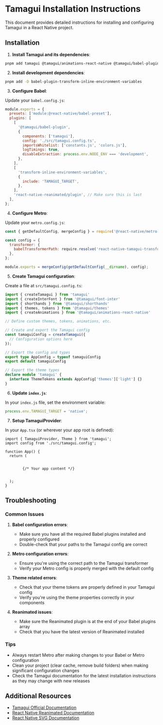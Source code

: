 # Tamagui Installation Instructions

This document provides detailed instructions for installing and configuring Tamagui in a React Native project.

## Installation

1. **Install Tamagui and its dependencies**:

```bash
pnpm add tamagui @tamagui/animations-react-native @tamagui/babel-plugin @tamagui/config @tamagui/font-inter @tamagui/react-native-media-driver @tamagui/shorthands @tamagui/themes @tamagui/lucide-icons react-native-reanimated react-native-svg
```

2. **Install development dependencies**:

```bash
pnpm add -D babel-plugin-transform-inline-environment-variables
```

3. **Configure Babel**:

Update your `babel.config.js`:

```javascript
module.exports = {
  presets: ['module:@react-native/babel-preset'],
  plugins: [
    [
      '@tamagui/babel-plugin',
      {
        components: ['tamagui'],
        config: './src/tamagui.config.ts',
        importsWhitelist: ['constants.js', 'colors.js'],
        logTimings: true,
        disableExtraction: process.env.NODE_ENV === 'development',
      },
    ],
    [
      'transform-inline-environment-variables',
      {
        include: 'TAMAGUI_TARGET',
      },
    ],
    'react-native-reanimated/plugin', // Make sure this is last
  ],
};
```

4. **Configure Metro**:

Update your `metro.config.js`:

```javascript
const { getDefaultConfig, mergeConfig } = require('@react-native/metro-config');

const config = {
  transformer: {
    babelTransformerPath: require.resolve('react-native-tamagui-transformer'),
  },
};

module.exports = mergeConfig(getDefaultConfig(__dirname), config);
```

5. **Create Tamagui configuration**:

Create a file at `src/tamagui.config.ts`:

```typescript
import { createTamagui } from 'tamagui'
import { createInterFont } from '@tamagui/font-inter'
import { shorthands } from '@tamagui/shorthands'
import { themes, tokens } from '@tamagui/themes'
import { createAnimations } from '@tamagui/animations-react-native'

// Define custom themes, tokens, animations, etc.

// Create and export the Tamagui config
const tamaguiConfig = createTamagui({
  // Configuration options here
});

// Export the config and types
export type AppConfig = typeof tamaguiConfig
export default tamaguiConfig

// Export the theme types
declare module 'tamagui' {
  interface ThemeTokens extends AppConfig['themes']['light'] {}
}
```

6. **Update `index.js`**:

In your `index.js` file, set the environment variable:

```javascript
process.env.TAMAGUI_TARGET = 'native';
```

7. **Setup TamaguiProvider**:

In your `App.tsx` (or wherever your app root is defined):

```tsx
import { TamaguiProvider, Theme } from 'tamagui';
import config from './src/tamagui.config';

function App() {
  return (
    
      
        {/* Your app content */}
      
    
  );
}
```

## Troubleshooting

### Common Issues

1. **Babel configuration errors**:
    - Make sure you have all the required Babel plugins installed and properly configured
    - Double-check that your paths to the Tamagui config are correct

2. **Metro configuration errors**:
    - Ensure you're using the correct path to the Tamagui transformer
    - Verify your Metro config is properly merged with the default config

3. **Theme related errors**:
    - Check that your theme tokens are properly defined in your Tamagui config
    - Verify you're using the theme properties correctly in your components

4. **Reanimated issues**:
    - Make sure the Reanimated plugin is at the end of your Babel plugins array
    - Check that you have the latest version of Reanimated installed

### Tips

- Always restart Metro after making changes to your Babel or Metro configuration
- Clean your project (clear cache, remove build folders) when making significant configuration changes
- Check the Tamagui documentation for the latest installation instructions as they may change with new releases

## Additional Resources

- [Tamagui Official Documentation](https://tamagui.dev/docs/intro/installation)
- [React Native Reanimated Documentation](https://docs.swmansion.com/react-native-reanimated/)
- [React Native SVG Documentation](https://github.com/react-native-svg/react-native-svg)
